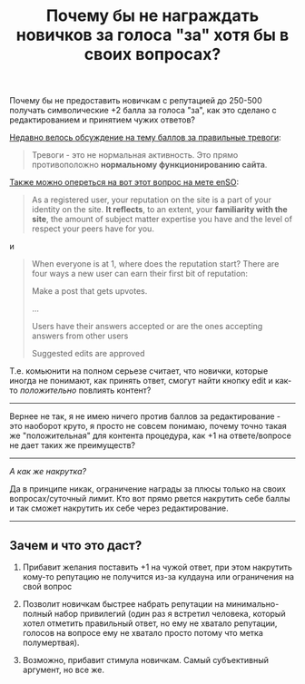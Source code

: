 ﻿---
title: "Почему бы не награждать новичков за голоса &quot;за&quot; хотя бы в своих вопросах?"
se.owner.user_id: 302909
se.owner.display_name: "RiotBr3aker"
se.owner.link: "https://ru.meta.stackoverflow.com/users/302909/riotbr3aker"
se.link: "https://ru.meta.stackoverflow.com/questions/9862/%d0%9f%d0%be%d1%87%d0%b5%d0%bc%d1%83-%d0%b1%d1%8b-%d0%bd%d0%b5-%d0%bd%d0%b0%d0%b3%d1%80%d0%b0%d0%b6%d0%b4%d0%b0%d1%82%d1%8c-%d0%bd%d0%be%d0%b2%d0%b8%d1%87%d0%ba%d0%be%d0%b2-%d0%b7%d0%b0-%d0%b3%d0%be%d0%bb%d0%be%d1%81%d0%b0-%d0%b7%d0%b0-%d1%85%d0%be%d1%82%d1%8f-%d0%b1%d1%8b-%d0%b2-%d1%81%d0%b2%d0%be%d0%b8%d1%85-%d0%b2%d0%be%d0%bf%d1%80%d0%be%d1%81%d0%b0%d1%85"
se.question_id: 9862
se.post_type: question
se.score: 2
---
<p>Почему бы не предоставить новичкам с репутацией до 250-500 получать символические +2 балла за голоса "за", как это сделано с редактированием и принятием чужих ответов?</p>

<p><a href="https://ru.meta.stackoverflow.com/questions/9353/%D0%9F%D0%BE%D1%87%D0%B5%D0%BC%D1%83-%D0%B1%D1%8B-%D0%BD%D0%B5-%D0%BD%D0%B0%D0%B3%D1%80%D0%B0%D0%B6%D0%B4%D0%B0%D1%82%D1%8C-%D1%80%D0%B5%D0%BF%D1%83%D1%82%D0%B0%D1%86%D0%B8%D0%B5%D0%B9-%D0%B7%D0%B0-%D0%BF%D0%BE%D0%BB%D0%B5%D0%B7%D0%BD%D1%8B%D0%B5-%D1%82%D1%80%D0%B5%D0%B2%D0%BE%D0%B3%D0%B8">Недавно велось обсуждение на тему баллов за правильные тревоги</a>:</p>

<blockquote>
  <p>Тревоги - это не нормальная активность. Это прямо противоположно
  <strong>нормальному функционированию сайта</strong>.</p>
</blockquote>

<p><a href="https://meta.stackexchange.com/questions/7237/how-does-reputation-work">Также можно опереться на вот этот вопрос на мете enSO</a>:</p>

<blockquote>
  <p>As a registered user, your reputation on the site is a part of your
  identity on the site. <strong>It reflects</strong>, to an extent, your
  <strong>familiarity with the site</strong>, the amount of subject matter expertise you have and the level of respect your peers have for you.</p>
</blockquote>

<p>и</p>

<blockquote>
  <p>When everyone is at 1, where does the reputation start? There are four
  ways a new user can earn their first bit of reputation:</p>
  
  <p>Make a post that gets upvotes.</p>
  
  <p>...</p>
  
  <p>Users have their answers accepted or are the ones accepting answers
  from other users</p>
  
  <p>Suggested edits are approved</p>
</blockquote>

<p>Т.е. комьюнити на полном серьезе считает, что новички, которые иногда не понимают, как принять ответ, смогут найти кнопку edit и как-то <em>положительно</em> повлиять контент?</p>

<hr>

<p>Вернее не так, я не имею ничего против баллов за редактирование - это наоборот круто, я просто не совсем понимаю, почему точно такая же "положительная" для контента процедура, как +1 на ответе/вопросе не дает таких же преимуществ?</p>

<hr>

<p><em>А как же накрутка?</em></p>

<p>Да в принципе никак, ограничение награды за плюсы только на своих вопросах/суточный лимит. Кто вот прямо рвется накрутить себе баллы и так сможет накрутить их себе через редактирование.</p>

<hr>

<h2>Зачем и что это даст?</h2>

<ol>
<li><p>Прибавит желания поставить +1 на чужой ответ, при этом накрутить кому-то репутацию не получится из-за кулдауна или ограничения на свой вопрос</p></li>
<li><p>Позволит новичкам быстрее набрать репутации на минимально-полный набор привилегий (один раз я встретил человека, который хотел отметить правильный ответ, но ему не хватало репутации, голосов на вопросе ему не хватало просто потому что метка полумертвая).</p></li>
<li><p>Возможно, прибавит стимула новичкам. Самый субъективный аргумент, но все же.</p></li>
</ol>

